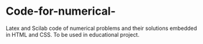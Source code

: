 # Code-for-numerical-
Latex and Scilab code of numerical problems and their solutions embedded in HTML and CSS. To be used in educational project.
